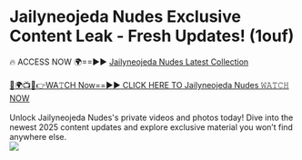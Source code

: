# Jailyneojeda Nudes Exclusive Content Leak - Fresh Updates! (1ouf)

🔥 ACCESS NOW 🌍==►► <a href="https://tinyurl.com/kvy9nzfs" rel="nofollow">Jailyneojeda Nudes Latest Collection</a>
<br><br>
[🔴🌍📺📱👉WA𝚃CH Now==►► CLICK HERE TO Jailyneojeda Nudes 𝚆𝙰𝚃𝙲𝙷 NOW](https://tinyurl.com/kvy9nzfs)
<br><br>
Unlock Jailyneojeda Nudes's private videos and photos today! Dive into the newest 2025 content updates and explore exclusive material you won’t find anywhere else.
<br>
<a href="https://tinyurl.com/kvy9nzfs" rel="nofollow" data-target="animated-image.originalLink"><img src="https://camo.githubusercontent.com/8a4f000d20f83aca3bf7ec5f350d767afa0574a8a352519fd8cfa583a6f93a33/68747470733a2f2f692e696d6775722e636f6d2f644a486b345a712e676966" data-canonical-src="https://i.imgur.com/dJHk4Zq.gif" style="max-width: 100%; display: inline-block;" data-target="animated-image.originalImage"></a>
<br>
